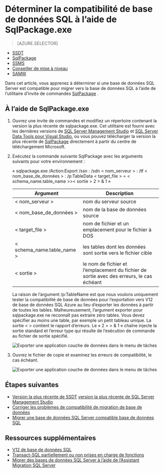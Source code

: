 <properties
   pageTitle="Déterminer la compatibilité de base de données SQL à l’aide de SqlPackage.exe | Microsoft Azure"
   description="Microsoft Azure SQL base de données, migration de base de données, la compatibilité de base de données SQL, SqlPackage"
   services="sql-database"
   documentationCenter=""
   authors="CarlRabeler"
   manager="jhubbard"
   editor=""/>

<tags
   ms.service="sql-database"
   ms.devlang="NA"
   ms.topic="article"
   ms.tgt_pltfrm="NA"
   ms.workload="sqldb-migrate"
   ms.date="08/24/2016"
   ms.author="carlrab"/>

# <a name="determine-sql-database-compatibility-using-sqlpackageexe"></a>Déterminer la compatibilité de base de données SQL à l’aide de SqlPackage.exe

> [AZURE.SELECTOR]
- [SSDT](sql-database-cloud-migrate-fix-compatibility-issues-ssdt.md)
- [SqlPackage](sql-database-cloud-migrate-determine-compatibility-sqlpackage.md)
- [SSMS](sql-database-cloud-migrate-determine-compatibility-ssms.md)
- [Conseiller de mise à niveau](http://www.microsoft.com/download/details.aspx?id=48119)
- [SAMW](sql-database-cloud-migrate-fix-compatibility-issues.md)

Dans cet article, vous apprenez à déterminer si une base de données SQL Server est compatible pour migrer vers la base de données SQL à l’aide de l’utilitaire d’invite de commandes [SqlPackage](https://msdn.microsoft.com/library/hh550080.aspx) .

## <a name="using-sqlpackageexe"></a>À l’aide de SqlPackage.exe

1. Ouvrez une invite de commandes et modifiez un répertoire contenant la version la plus récente de sqlpackage.exe. Cet utilitaire est fourni avec les dernières versions de [SQL Server Management Studio](https://msdn.microsoft.com/library/mt238290.aspx) et [SQL Server Data Tools pour Visual Studio](https://msdn.microsoft.com/library/mt204009.aspx), ou vous pouvez télécharger la version la plus récente de [SqlPackage](https://www.microsoft.com/en-us/download/details.aspx?id=53876) directement à partir du centre de téléchargement Microsoft.
2. Exécutez la commande suivante SqlPackage avec les arguments suivants pour votre environnement :

    « sqlpackage.exe /Action:Export /ssn : /sdn < nom_serveur > : /tf < nom_base_de_données > : /p:TableData < target_file > = < schema_name.table_name >>< sortie > 2 > & 1 »

  	| Argument  | Description  |
  	|---|---|
  	| < nom_serveur >  | nom du serveur source  |
  	| < nom_base_de_données >  | nom de la base de données source  |
  	| < target_file >  | nom de fichier et un emplacement pour le fichier à DOS  |
  	| < schema_name.table_name >  | les tables dont les données sont sortie vers le fichier cible  |
  	| < sortie >  | le nom de fichier et l’emplacement du fichier de sortie avec des erreurs, le cas échéant  |

    La raison de l’argument /p:TableName est que nous voulons uniquement tester la compatibilité de base de données pour l’exportation vers V12 de base de données SQL Azure au lieu d’exporter les données à partir de toutes les tables. Malheureusement, l’argument exporter pour sqlpackage.exe ne reconnaît pas extraire zéro tables. Vous devez spécifier au moins une table, par exemple un petit tableau unique. La sortie < > contient le rapport d’erreurs. Le « 2 > > & 1 « chaîne injecte la sortie standard et l’erreur type qui résulte de l’exécution de commande au fichier de sortie spécifié.

    ![Exporter une application couche de données dans le menu de tâches](./media/sql-database-cloud-migrate/TestForCompatibilityUsingSQLPackage01.png)

3. Ouvrez le fichier de copie et examinez les erreurs de compatibilité, le cas échéant. 

    ![Exporter une application couche de données dans le menu de tâches](./media/sql-database-cloud-migrate/TestForCompatibilityUsingSQLPackage02.png)

## <a name="next-steps"></a>Étapes suivantes

- [Version la plus récente de SSDT](https://msdn.microsoft.com/library/mt204009.aspx)
[version la plus récente de SQL Server Management Studio](https://msdn.microsoft.com/library/mt238290.aspx)
- [Corriger les problèmes de compatibilité de migration de base de données](sql-database-cloud-migrate.md#fix-database-migration-compatibility-issues)
- [Migrer une base de données SQL Server compatible base de données SQL](sql-database-cloud-migrate.md#migrate-a-compatible-sql-server-database-to-sql-database)

## <a name="additional-resources"></a>Ressources supplémentaires

- [V12 de base de données SQL](sql-database-v12-whats-new.md)
- [Transact-SQL partiellement ou non prises en charge de fonctions](sql-database-transact-sql-information.md)
- [Migrer des bases de données SQL Server à l’aide de l’Assistant Migration SQL Server](http://blogs.msdn.com/b/ssma/)
